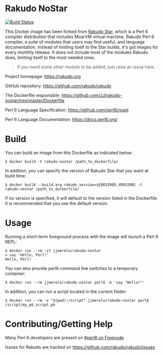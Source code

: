 # Rakudo NoStar

[![Build Status](https://travis-ci.com/JJ/rakudo-nostar.svg?branch=master)](https://travis-ci.com/JJ/rakudo-nostar)

This Docker image has been forked from  [Rakudo Star](https://github.com/perl6/docker), which is a Perl 6 compiler distribution that includes MoarVM
virtual machine, Rakudo Perl 6 compiler, a suite of modules that users
may find useful, and language documentation. Instead of limiting
itself to the Star builds, it's got images for every monthly
release. It does not include most of the modules Rakudo does, limiting
itself to the most needed ones.

> If you need some other module to be added, just raise an issue
> here. 

Project homepage: https://rakudo.org

GitHub repository: https://github.com/rakudo/rakudo

The Dockerfile responsible: https://github.com/JJ/rakudo-nostar/tree/master/Dockerfile

Perl 6 Language Specification: https://github.com/perl6/roast

Perl 6 Language Documentation: https://docs.perl6.org/

# Build

You can build an image from this Dockerfile as indicated below:

    $ docker build -t rakudo-nostar /path_to_dockerfile/

In addition, you can specify the version of Rakudo Star that you want at build time:

    $ docker build --build-arg rakudo_version=${DESIRED_VERSION} -t rakudo-nostar /path_to_dockerfile/

If no version is specified, it will default to the version listed in the Dockerfile. It is recommended that
you use the default version.

# Usage

Running a short-term foreground process with the image will launch a Perl 6 REPL:

    $ docker run --rm -it jjmerelo/rakudo-nostar
    > say 'Hello, Perl!'
    Hello, Perl!

You can also provide perl6 command line switches to a temporary container:

    $ docker run --rm jjmerelo/rakudo-nostar perl6 -e 'say "Hello!"'

In addition, you can run a script located in the current folder:

    $ docker run --rm -v "$(pwd):/script" jjmerelo/rakudo-nostar perl6 /script/my_p6_script.p6

# Contributing/Getting Help

Many Perl 6 developers are present on [#perl6 on Freenode](https://webchat.freenode.net/?channels=#perl6)

Issues for Rakudo are tracked on https://github.com/rakudo/rakudo/issues
